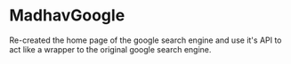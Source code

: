 # MadhavGoogle
Re-created the home page of the google search engine and use it's API to act like a wrapper to the original google search engine.
